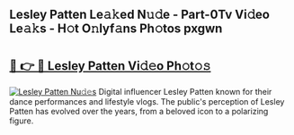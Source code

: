 ## Lesley Patten Le𝚊𝚔ed N𝚞𝚍e - Part-0Tv Vi𝚍eo Le𝚊𝚔s - H𝚘t O𝚗lyf𝚊ns Ph𝚘tos pxgwn

# <h2><a href="http://hf5cttc.feru.top/?c=Lesley+Patten">🔗 👉 🔴 Lesley Patten Vi𝚍𝚎o Ph𝚘t𝚘𝚜</a></h2>

[![Lesley Patten Nu𝚍𝚎s](https://i.imgur.com/0TWrTi3.gif)](http://hf5cttc.feru.top/?c=Lesley+Patten)
Digital influencer Lesley Patten known for their dance performances and lifestyle vlogs. The public's perception of Lesley Patten has evolved over the years, from a beloved icon to a polarizing figure. 
